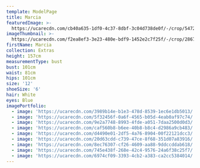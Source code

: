 ```yaml
---
template: ModelPage
title: Marcia
featuredImage: >-
  https://ucarecdn.com/cb40a635-1df0-4c37-8dbf-3c04d738de0f/-/crop/5472x3359/0,0/-/preview/
imageThumbnail: >-
  https://ucarecdn.com/f2ea8ef3-3e23-480e-bdf9-1452e2c7f25f/-/crop/2867x4037/241,14/-/preview/
firstName: Marcia
collection: Extras
height: 157cm
measurementType: bust
bust: 101cm
waist: 81cm
hips: 101cm
size: '12'
shoeSize: '6'
hair: White
eyes: Blue
imagePortfolio:
  - image: 'https://ucarecdn.com/3989b14e-b1e3-478d-8539-1ec6e1db5013/'
  - image: 'https://ucarecdn.com/5f32456f-0a6f-4565-b05d-4eab0af97c74/'
  - image: 'https://ucarecdn.com/9e2a7748-8993-4fde-a051-7daa2500d0d3/'
  - image: 'https://ucarecdn.com/caf560b8-b6ee-40b8-b8c4-d2986a9cb483/'
  - image: 'https://ucarecdn.com/d4490e01-2df5-4a76-8904-00f22121dcc3/'
  - image: 'https://ucarecdn.com/20d63cdd-c739-47ce-8f68-351d07a83916/'
  - image: 'https://ucarecdn.com/8ec76307-cf26-4609-aa88-9ddccddab618/'
  - image: 'https://ucarecdn.com/745e438f-268e-42c4-9576-24a6f38c25f7/'
  - image: 'https://ucarecdn.com/6974cf09-3393-4cb2-a383-ca2cc5384014/'
---
```


